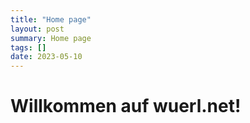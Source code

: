 ```yaml
---
title: "Home page"
layout: post
summary: Home page
tags: []
date: 2023-05-10
---
```


# Willkommen auf wuerl.net!

